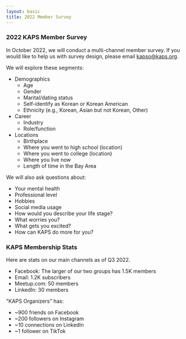 ```yaml
---
layout: basic
title: 2022 Member Survey
---
```


### 2022 KAPS Member Survey

In October 2022, we will conduct a multi-channel member survey. If you would like to help us with survey design, please email kapso@kaps.org.

We will explore these segments:
- Demographics
    - Age
    - Gender
    - Marital/dating status
    - Self-identify as Korean or Korean American
    - Ethnicity (e.g., Korean, Asian but not Korean, Other)
- Career
    - Industry
    - Role/function
- Locations
    - Birthplace
    - Where you went to high school (location)
    - Where you went to college (location)
    - Where you live now
    - Length of time in the Bay Area

We will also ask questions about:
- Your mental health
- Professional level
- Hobbies
- Social media usage
- How would you describe your life stage?
- What worries you?
- What gets you excited?
- How can KAPS do more for you?

### KAPS Membership Stats

Here are stats on our main channels as of Q3 2022.
- Facebook: The larger of our two groups has 1.5K members
- Email: 1.2K subscribers
- Meetup.com: 50 members
- LinkedIn: 30 members

"KAPS Organizers" has:
- ~900 friends on Facebook
- ~200 followers on Instagram
- ~10 connections on LinkedIn
- ~1 follower on TikTok